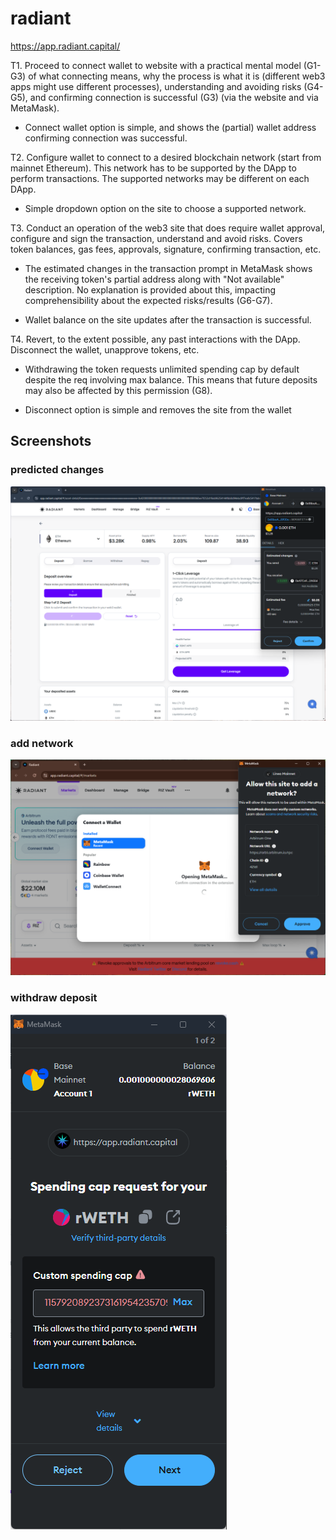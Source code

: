 # radiant
https://app.radiant.capital/

T1. Proceed to connect wallet to website with a practical mental model (G1-G3) of what connecting means, why the process is what it is (different web3 apps might use different processes), understanding and avoiding risks (G4-G5), and confirming connection is successful (G3) (via the website and via MetaMask).

- Connect wallet option is simple, and shows the (partial) wallet address confirming connection was successful.

T2. Configure wallet to connect to a desired blockchain network (start from mainnet Ethereum). This network has to be supported by the DApp to perform transactions. The supported networks may be different on each DApp.

- Simple dropdown option on the site to choose a supported network.

T3. Conduct an operation of the web3 site that does require wallet approval, configure and sign the transaction, understand and avoid risks. Covers token balances, gas fees, approvals, signature, confirming transaction, etc.

- The estimated changes in the transaction prompt in MetaMask shows the receiving token's partial address along with "Not available" description. No explanation is provided about this, impacting comprehensibility about the expected risks/results (G6-G7). 

- Wallet balance on the site updates after the transaction is successful.


T4. Revert, to the extent possible, any past interactions with the DApp. Disconnect the wallet, unapprove tokens, etc. 

- Withdrawing the token requests unlimited spending cap by default despite the req involving max balance. This means that future deposits may also be affected by this permission (G8).

- Disconnect option is simple and removes the site from the wallet


## Screenshots
### predicted changes
![trx prompt](image-32.png)

### add network
![alt text](image-165.png)

### withdraw deposit
![spending cap req](image-33.png)
